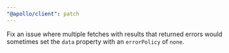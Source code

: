 ```yaml
---
"@apollo/client": patch
---
```


Fix an issue where multiple fetches with results that returned errors would sometimes set the `data` property with an `errorPolicy` of `none`.
